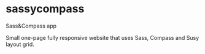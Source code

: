 # sassycompass
Sass&amp;Compass app

Small one-page fully responsive website that uses Sass, Compass and Susy layout grid.
